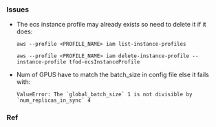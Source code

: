 ### Issues

* The ecs instance profile may already exists so need to delete it if it does:

	```
	aws --profile <PROFILE_NAME> iam list-instance-profiles

	aws --profile <PROFILE_NAME> iam delete-instance-profile --instance-profile tfod-ecsInstanceProfile
	```

* Num of GPUS have to match the batch_size in config file else it fails with:

	```
	ValueError: The `global_batch_size` 1 is not divisible by `num_replicas_in_sync` 4 
	```


### Ref

[EC2 instance types]: https://aws.amazon.com/ec2/instance-types/

[TaskDef docs]: https://docs.aws.amazon.com/AmazonECS/latest/developerguide/task_definition_parameters.html